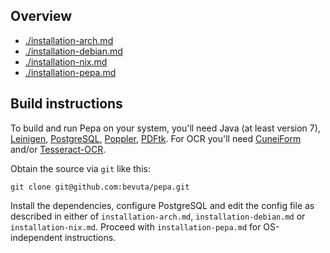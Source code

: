 ## Overview

- [./installation-arch.md](installation-arch.md)
- [./installation-debian.md](installation-debian.md)
- [./installation-nix.md](installation-nix.md)
- [./installation-pepa.md](installation-pepa.md)

## Build instructions

To build and run Pepa on your system, you'll need Java (at least
version 7), [Leinigen](https://github.com/technomancy/leiningen/),
[PostgreSQL](http://www.postgresql.org/),
[Poppler](http://poppler.freedesktop.org/),
[PDFtk](http://www.pdfhacks.com/pdftk). For OCR you'll need
[CuneiForm](https://launchpad.net/cuneiform-linux) and/or
[Tesseract-OCR](https://code.google.com/p/tesseract-ocr/).

Obtain the source via `git` like this:

    git clone git@github.com:bevuta/pepa.git

Install the dependencies, configure PostgreSQL and edit the config
file as described in either of `installation-arch.md`,
`installation-debian.md` or `installation-nix.md`.  Proceed with
`installation-pepa.md` for OS-independent instructions.
